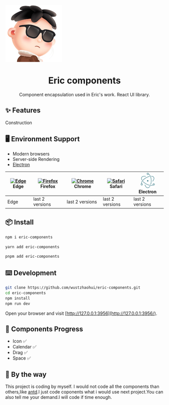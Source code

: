 <img src="./79C31969-626F-4379-91FE-6759913EEEC7.jpeg" alt="Logo" width="180px" />

<center><h1>Eric components</h1></center>	

<center>Component encapsulation used in Eric's work. React UI library.</center>

## ✨ Features
Construction

## 🖥 Environment Support

- Modern browsers
- Server-side Rendering
- [Electron](https://www.electronjs.org/)

| [![Edge](https://raw.githubusercontent.com/alrra/browser-logos/master/src/edge/edge_48x48.png)](http://godban.github.io/browsers-support-badges/) Edge | [![Firefox](https://raw.githubusercontent.com/alrra/browser-logos/master/src/firefox/firefox_48x48.png)](http://godban.github.io/browsers-support-badges/) Firefox | [![Chrome](https://raw.githubusercontent.com/alrra/browser-logos/master/src/chrome/chrome_48x48.png)](http://godban.github.io/browsers-support-badges/) Chrome | [![Safari](https://raw.githubusercontent.com/alrra/browser-logos/master/src/safari/safari_48x48.png)](http://godban.github.io/browsers-support-badges/) Safari | [![Electron](https://raw.githubusercontent.com/alrra/browser-logos/master/src/electron/electron_48x48.png)](http://godban.github.io/browsers-support-badges/) Electron |
| ------------------------------------------------------------ | ------------------------------------------------------------ | ------------------------------------------------------------ | ------------------------------------------------------------ | ------------------------------------------------------------ |
| Edge                                                         | last 2 versions                                              | last 2 versions                                              | last 2 versions                                              | last 2 versions                                              |

## 📦 Install

```sh
npm i eric-components
```

```sh
yarn add eric-components
```

```sh
pnpm add eric-components
```

## ⌨️ Development

```sh
git clone https://github.com/wustzhaohui/eric-components.git
cd eric-components
npm install
npm run dev
```

Open your browser and visit [http://127.0.0.1:3956](http://127.0.0.1:3956/).

## 👣 Components Progress

- Icon ✅
- Calendar ✅
- Drag ✅
- Space ✅

## 🧐 By the way
This project is coding by myself. I would not code all the components than others,like [antd](https://github.com/ant-design/ant-design?tab=readme-ov-file).I just code coponents what i would use next project.You can also tell me your demand.I will code if time enough.